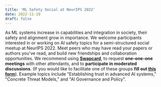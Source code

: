 ```yaml
---
title: 'ML Safety Social at NeurIPS 2022'
date: 2022-11-10
draft: false
---
```


As ML systems increase in capabilities and integration in society, their safety and alignment grow in importance. We welcome participants interested in or working on AI safety topics for a semi-structured social meetup at NeurIPS 2022. Meet peers who may have read your papers or authors you've read, and build new friendships and collaboration opportunities. We recommend using **[Swapcard](https://app.swapcard.com/event/ml-safety-social-neurips-2022)**, to request **one-one-one meetings** with other attendants, and to **participate in moderated discussions**. (If you would like to facilitate one of these groups **fill out [this form](https://airtable.com/shrVlah4XmVe83HyJ)**). Example topics include "Establishing trust in advanced AI systems," "Concrete Threat Models," and "AI Governance and Policy".